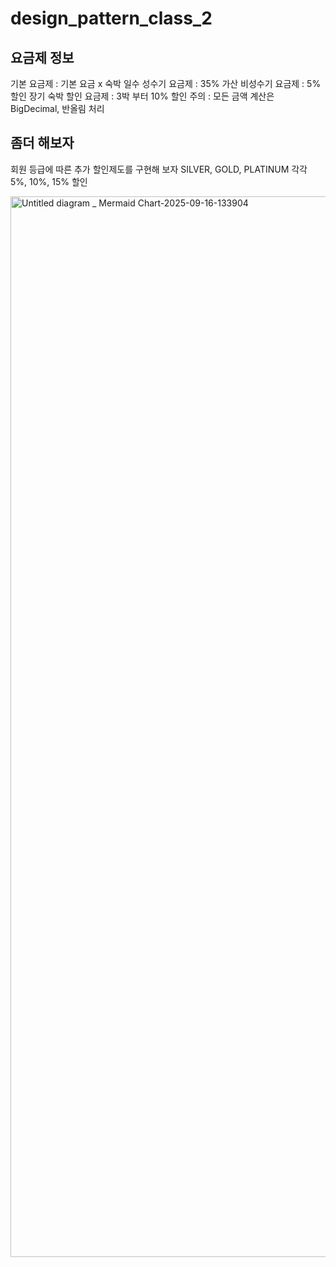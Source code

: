# design_pattern_class_2
## 요금제 정보
기본 요금제 : 기본 요금 x 숙박 일수
성수기 요금제 : 35% 가산
비성수기 요금제 : 5% 할인
장기 숙박 할인 요금제 : 3박 부터 10% 할인
주의 : 모든 금액 계산은 BigDecimal, 반올림 처리
## 좀더 해보자
회원 등급에 따른 추가 할인제도를 구현해 보자
SILVER, GOLD, PLATINUM 각각 5%, 10%, 15% 할인

<img width="3840" height="1697" alt="Untitled diagram _ Mermaid Chart-2025-09-16-133904" src="https://github.com/user-attachments/assets/bdd19ef0-e9f9-4585-af7b-141e49fd5b4f" />
